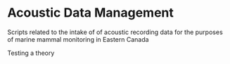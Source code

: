 # Acoustic Data Management

Scripts related to the intake of of acoustic recording data for the purposes of marine mammal monitoring in Eastern Canada  

Testing a theory
